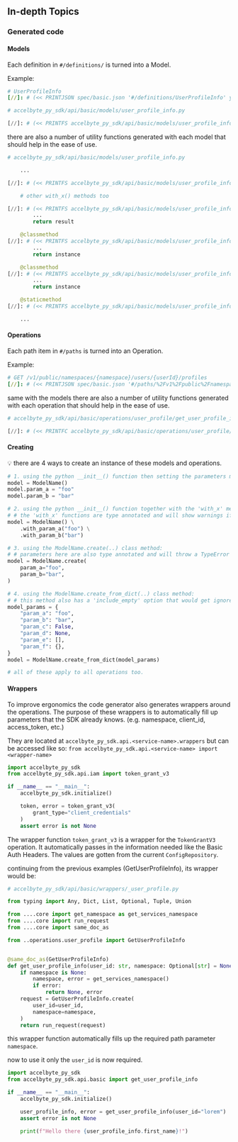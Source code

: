 ## In-depth Topics

### Generated code

#### Models

Each definition in `#/definitions/` is turned into a Model.

Example:

```yaml
# UserProfileInfo
[//]: # (<< PRINTJSON spec/basic.json '#/definitions/UserProfileInfo' yaml)
```

```python
# accelbyte_py_sdk/api/basic/models/user_profile_info.py

[//]: # (<< PRINTFS accelbyte_py_sdk/api/basic/models/user_profile_info.py 'class UserProfileInfo(Model):' '    # endregion fields')
```

there are also a number of utility functions generated with each model that should help in the ease of use.

```python
# accelbyte_py_sdk/api/basic/models/user_profile_info.py

    ...

[//]: # (<< PRINTFS accelbyte_py_sdk/api/basic/models/user_profile_info.py '    def with_user_id(self, value: str) -> UserProfileInfo:' '        return self')

    # other with_x() methods too

[//]: # (<< PRINTFS accelbyte_py_sdk/api/basic/models/user_profile_info.py '    def to_dict(self, include_empty: bool = False) -> dict:' '        result: dict = {}')
        ...
        return result

    @classmethod
[//]: # (<< PRINTFS accelbyte_py_sdk/api/basic/models/user_profile_info.py '    def create(' '        instance = cls()')
        ...
        return instance

    @classmethod
[//]: # (<< PRINTFS accelbyte_py_sdk/api/basic/models/user_profile_info.py '    def create_from_dict(cls, dict_: dict, include_empty: bool = False) -> UserProfileInfo:' '        instance = cls()')
        ...
        return instance

    @staticmethod
[//]: # (<< PRINTFS accelbyte_py_sdk/api/basic/models/user_profile_info.py '    def get_field_info() -> Dict[str, str]:' '        }')

    ...
```

#### Operations

Each path item in `#/paths` is turned into an Operation.

Example:

```yaml
# GET /v1/public/namespaces/{namespace}/users/{userId}/profiles
[//]: # (<< PRINTJSON spec/basic.json '#/paths/%2Fv1%2Fpublic%2Fnamespaces%2F%7Bnamespace%7D%2Fusers%2F%7BuserId%7D%2Fprofiles/get' yaml)
```

same with the models there are also a number of utility functions generated with each operation that should help in the ease of use.

```python
# accelbyte_py_sdk/api/basic/operations/user_profile/get_user_profile_info.py

[//]: # (<< PRINTFC accelbyte_py_sdk/api/basic/operations/user_profile/get_user_profile_info.py)
```

#### Creating

:bulb: there are 4 ways to create an instance of these models and operations.

```python
# 1. using the python __init__() function then setting the parameters manually:
model = ModelName()
model.param_a = "foo"
model.param_b = "bar"

# 2. using the python __init__() function together with the 'with_x' methods:
# # the 'with_x' functions are type annotated and will show warnings if a wrong type is passed.
model = ModelName() \
    .with_param_a("foo") \
    .with_param_b("bar")

# 3. using the ModelName.create(..) class method:
# # parameters here are also type annotated and will throw a TypeError if a required field was not filled out.
model = ModelName.create(
    param_a="foo",
    param_b="bar",
)

# 4. using the ModelName.create_from_dict(..) class method:
# # this method also has a 'include_empty' option that would get ignore values that evaluate to False, None, or len() == 0.
model_params = {
    "param_a": "foo",
    "param_b": "bar",
    "param_c": False,
    "param_d": None,
    "param_e": [],
    "param_f": {},
}
model = ModelName.create_from_dict(model_params)

# all of these apply to all operations too.
```

#### Wrappers

To improve ergonomics the code generator also generates wrappers around the operations.
The purpose of these wrappers is to automatically fill up parameters that the SDK already knows.
(e.g. namespace, client_id, access_token, etc.)

They are located at `accelbyte_py_sdk.api.<service-name>.wrappers` but can be accessed like so: `from accelbyte_py_sdk.api.<service-name> import <wrapper-name>`

```python
import accelbyte_py_sdk
from accelbyte_py_sdk.api.iam import token_grant_v3

if __name__ == "__main__":
    accelbyte_py_sdk.initialize()

    token, error = token_grant_v3(
        grant_type="client_credentials"
    )
    assert error is not None
```

The wrapper function `token_grant_v3` is a wrapper for the `TokenGrantV3` operation.
It automatically passes in the information needed like the Basic Auth Headers.
The values are gotten from the current `ConfigRepository`.

continuing from the previous examples (GetUserProfileInfo), its wrapper would be:

```python
# accelbyte_py_sdk/api/basic/wrappers/_user_profile.py

from typing import Any, Dict, List, Optional, Tuple, Union

from ....core import get_namespace as get_services_namespace
from ....core import run_request
from ....core import same_doc_as

from ..operations.user_profile import GetUserProfileInfo


@same_doc_as(GetUserProfileInfo)
def get_user_profile_info(user_id: str, namespace: Optional[str] = None):
    if namespace is None:
        namespace, error = get_services_namespace()
        if error:
            return None, error
    request = GetUserProfileInfo.create(
        user_id=user_id,
        namespace=namespace,
    )
    return run_request(request)
```

this wrapper function automatically fills up the required path parameter `namespace`.

now to use it only the `user_id` is now required.

```python
import accelbyte_py_sdk
from accelbyte_py_sdk.api.basic import get_user_profile_info

if __name__ == "__main__":
    accelbyte_py_sdk.initialize()

    user_profile_info, error = get_user_profile_info(user_id="lorem")
    assert error is not None

    print(f"Hello there {user_profile_info.first_name}!")
```
